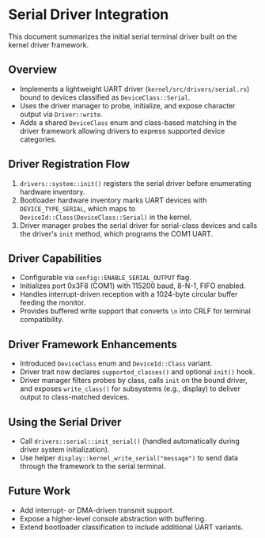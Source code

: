 # Serial Driver Integration

This document summarizes the initial serial terminal driver built on the kernel driver framework.

## Overview
- Implements a lightweight UART driver (`kernel/src/drivers/serial.rs`) bound to devices classified as `DeviceClass::Serial`.
- Uses the driver manager to probe, initialize, and expose character output via `Driver::write`.
- Adds a shared `DeviceClass` enum and class-based matching in the driver framework allowing drivers to express supported device categories.

## Driver Registration Flow
1. `drivers::system::init()` registers the serial driver before enumerating hardware inventory.
2. Bootloader hardware inventory marks UART devices with `DEVICE_TYPE_SERIAL`, which maps to `DeviceId::Class(DeviceClass::Serial)` in the kernel.
3. Driver manager probes the serial driver for serial-class devices and calls the driver's `init` method, which programs the COM1 UART.

## Driver Capabilities
- Configurable via `config::ENABLE_SERIAL_OUTPUT` flag.
- Initializes port 0x3F8 (COM1) with 115200 baud, 8-N-1, FIFO enabled.
- Handles interrupt-driven reception with a 1024-byte circular buffer feeding the monitor.
- Provides buffered write support that converts `\n` into CRLF for terminal compatibility.

## Driver Framework Enhancements
- Introduced `DeviceClass` enum and `DeviceId::Class` variant.
- Driver trait now declares `supported_classes()` and optional `init()` hook.
- Driver manager filters probes by class, calls `init` on the bound driver, and exposes `write_class()` for subsystems (e.g., display) to deliver output to class-matched devices.

## Using the Serial Driver
- Call `drivers::serial::init_serial()` (handled automatically during driver system initialization).
- Use helper `display::kernel_write_serial("message")` to send data through the framework to the serial terminal.

## Future Work
- Add interrupt- or DMA-driven transmit support.
- Expose a higher-level console abstraction with buffering.
- Extend bootloader classification to include additional UART variants.

